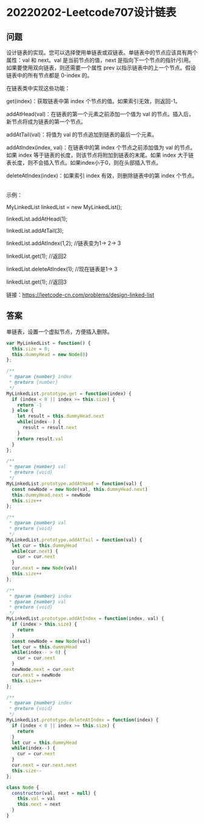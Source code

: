 # 20220202-Leetcode707设计链表

## 问题

设计链表的实现。您可以选择使用单链表或双链表。单链表中的节点应该具有两个属性：val 和 next。val 是当前节点的值，next 是指向下一个节点的指针/引用。如果要使用双向链表，则还需要一个属性 prev 以指示链表中的上一个节点。假设链表中的所有节点都是 0-index 的。

在链表类中实现这些功能：

get(index)：获取链表中第 index 个节点的值。如果索引无效，则返回-1。

addAtHead(val)：在链表的第一个元素之前添加一个值为 val 的节点。插入后，新节点将成为链表的第一个节点。

addAtTail(val)：将值为 val 的节点追加到链表的最后一个元素。

addAtIndex(index, val)：在链表中的第 index 个节点之前添加值为 val 的节点。如果 index 等于链表的长度，则该节点将附加到链表的末尾。如果 index 大于链表长度，则不会插入节点。如果index小于0，则在头部插入节点。

deleteAtIndex(index)：如果索引 index 有效，则删除链表中的第 index 个节点。
 

示例：

MyLinkedList linkedList = new MyLinkedList();

linkedList.addAtHead(1);

linkedList.addAtTail(3);

linkedList.addAtIndex(1,2);   //链表变为1-> 2-> 3

linkedList.get(1);            //返回2

linkedList.deleteAtIndex(1);  //现在链表是1-> 3

linkedList.get(1);            //返回3

链接：https://leetcode-cn.com/problems/design-linked-list

## 答案

单链表，设置一个虚拟节点，方便插入删除。

```JavaScript
var MyLinkedList = function() {
  this.size = 0;
  this.dummyHead = new Node(0)
};

/** 
 * @param {number} index
 * @return {number}
 */
MyLinkedList.prototype.get = function(index) {
  if (index < 0 || index >= this.size) {
    return -1
  } else {
    let result = this.dummyHead.next
    while(index--) {
      result = result.next
    }
    return result.val
  }
};

/** 
 * @param {number} val
 * @return {void}
 */
MyLinkedList.prototype.addAtHead = function(val) {
  const newNode = new Node(val, this.dummyHead.next)
  this.dummyHead.next = newNode
  this.size++
};

/** 
 * @param {number} val
 * @return {void}
 */
MyLinkedList.prototype.addAtTail = function(val) {
  let cur = this.dummyHead
  while(cur.next) {
    cur = cur.next
  }
  cur.next = new Node(val)
  this.size++
};

/** 
 * @param {number} index 
 * @param {number} val
 * @return {void}
 */
MyLinkedList.prototype.addAtIndex = function(index, val) {
  if (index > this.size) {
    return
  }
  const newNode = new Node(val)
  let cur = this.dummyHead
  while(index-- > 0) {
    cur = cur.next
  }
  newNode.next = cur.next
  cur.next = newNode
  this.size++
};

/** 
 * @param {number} index
 * @return {void}
 */
MyLinkedList.prototype.deleteAtIndex = function(index) {
  if (index < 0 || index >= this.size) {
    return
  }
  let cur = this.dummyHead
  while(index--) {
    cur = cur.next
  }
  cur.next = cur.next.next
  this.size--
};

class Node {
  constructor(val, next = null) {
    this.val = val
    this.next = next
  }
}
```

